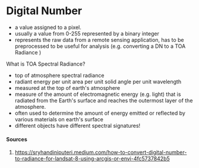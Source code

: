 # Digital Number

- a value assigned to a pixel. 
- usually a value from 0-255 represented by a binary integer 
- represents the raw data from a remote sensing application, has to be preprocessed to be useful for analysis (e.g. converting a DN to a TOA Radiance )


What is TOA Spectral Radiance?
- top of atmosphere spectral radiance 
- radiant energy per unit area per unit solid angle per unit wavelength 
- measured at the top of earth's atmosphere 
- measure of the amount of electromagnetic energy (e.g. light) that is radiated from the Earth's surface and reaches the outermost layer of the atmosphere.
- often used to determine the amount of energy emitted or reflected by various materials on earth's surface 
- different objects have different spectral signatures! 

#### Sources 

1. https://sryhandiniputeri.medium.com/how-to-convert-digital-number-to-radiance-for-landsat-8-using-arcgis-or-envi-4fc5737842b5
